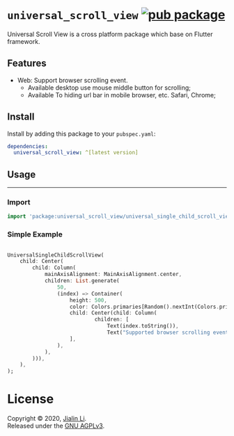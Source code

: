 # `universal_scroll_view` [![pub package](https://img.shields.io/pub/v/universal_scroll_view.svg)](https://pub.dartlang.org/packages/universal_scroll_view)

Universal Scroll View is a cross platform package which base on Flutter framework.


## Features

- Web: Support browser scrolling event. 
    * Available desktop use mouse middle button for scrolling;
    * Available To hiding url bar in mobile browser, etc. Safari, Chrome;

## Install

Install by adding this package to your `pubspec.yaml`:

```yaml
dependencies:
  universal_scroll_view: ^[latest version]
```

## Usage
---

### Import

```dart
import 'package:universal_scroll_view/universal_single_child_scroll_view.dart';
```

### Simple Example

```dart

UniversalSingleChildScrollView(
    child: Center(
        child: Column(
            mainAxisAlignment: MainAxisAlignment.center,
            children: List.generate(
                50,
                (index) => Container(
                    height: 500,
                    color: Colors.primaries[Random().nextInt(Colors.primaries.length)],
                    child: Center(child: Column(
                            children: [
                                Text(index.toString()),
                                Text("Supported browser scrolling event.")
                    ],
                ),
            ),
        ))),
    ),
);

```

# License

Copyright © 2020, [Jialin Li](https://github.com/keyskull).  
Released under the [GNU AGPLv3](LICENSE).